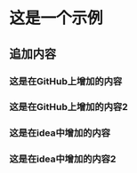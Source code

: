 # 这是一个示例

## 追加内容

### 这是在GitHub上增加的内容

### 这是在GitHub上增加的内容2

### 这是在idea中增加的内容

### 这是在idea中增加的内容2
